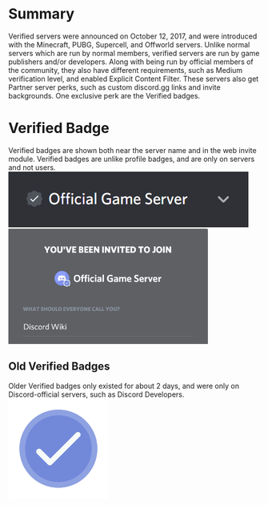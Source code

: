 <!-- TITLE: Verified Servers -->
<!-- SUBTITLE: A description of Discord's Verified servers. -->

# Summary
Verified servers were announced on October 12, 2017, and were introduced with the Minecraft, PUBG, Supercell, and Offworld servers. Unlike normal servers which are run by normal members, verified servers are run by game publishers and/or developers. Along with being run by official members of the community, they also have different requirements, such as Medium verification level, and enabled Explicit Content Filter. These servers also get Partner server perks, such as custom discord.gg links and invite backgrounds. One exclusive perk are the Verified badges.

# Verified Badge
Verified badges are shown both near the server name and in the web invite module. Verified badges are unlike profile badges, and are only on servers and not users. ![Verified badge on Server Name](/uploads/8-rg-7-vfm.png "Verified Badge on Server Name") ![Verified Badge on invite module](/uploads/avak-0-xo.png "Verified Badge on invite module")

## Old Verified Badges
Older Verified badges only existed for about 2 days, and were only on Discord-official servers, such as Discord Developers. ![Old Verified Badge](/uploads/verifiedserver.png "Old Verified Badge")